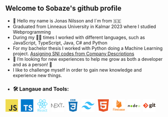 
## Welcome to Sobaze's github profile
- 👋 Hello my name is Jonas Nilsson and I´m from 🇸🇪
- Graduated from Linneaus University in Kalmar 2023 where I studied Webprogramming
- During my 👨‍🎓 times I worked with different languages, such as JavaScript, TypeScript, Java, C# and Python
- For my bachelor thesis I worked with Python doing a Machine Learning project. [Assigning SNI codes from Company Descriptions](https://github.com/Sobaze/machine-learning-sni-code-from-company-description)
- 👀 I’m looking for new experiences to help me grow as both a developer and as a person! 🌱
- I like to challenge myself in order to gain new knowledge and experience new things.
- ### 🛠️ Langaue and Tools: 

<div>
   <img src="https://github.com/devicons/devicon/blob/master/icons/javascript/javascript-original.svg" title="JavaScript" alt="JavaScript" width="40" height="40"/>&nbsp;
  <img src="https://github.com/devicons/devicon/blob/master/icons/typescript/typescript-original.svg" title="TypeScript" alt="TypeScript" width="40" height="40"/>&nbsp;
  <img src="https://github.com/devicons/devicon/blob/master/icons/react/react-original-wordmark.svg" title="React" alt="React" width="40" height="40"/>&nbsp;
  <img src="https://github.com/devicons/devicon/blob/master/icons/nextjs/nextjs-original-wordmark.svg" title="Nextjs" alt="Nextjs" width="40" height="40"/>&nbsp;
  <img src="https://github.com/devicons/devicon/blob/master/icons/css3/css3-plain-wordmark.svg"  title="CSS3" alt="CSS" width="40" height="40"/>&nbsp;
  <img src="https://github.com/devicons/devicon/blob/master/icons/tailwindcss/tailwindcss-plain.svg"  title="TailwindCSS" alt="TailwindCSS" width="40" height="40"/>&nbsp;
  <img src="https://github.com/devicons/devicon/blob/master/icons/html5/html5-original.svg" title="HTML5" alt="HTML" width="40" height="40"/>&nbsp;
  <img src="https://github.com/devicons/devicon/blob/master/icons/firebase/firebase-plain-wordmark.svg" title="Firebase" alt="Firebase" width="40" height="40"/>&nbsp;
  <img src="https://github.com/devicons/devicon/blob/master/icons/nodejs/nodejs-original-wordmark.svg" title="NodeJS" alt="NodeJS" width="40" height="40"/>&nbsp;
  <img src="https://github.com/devicons/devicon/blob/master/icons/git/git-original-wordmark.svg" title="Git" **alt="Git" width="40" height="40"/>
</div>

<!---
Sobaze/Sobaze is a ✨ special ✨ repository because its `README.md` (this file) appears on your GitHub profile.
You can click the Preview link to take a look at your changes.
--->
